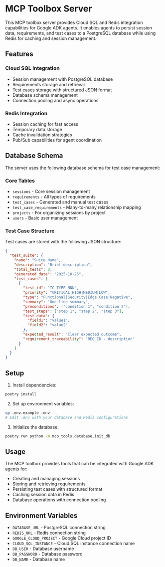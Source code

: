# MCP Toolbox Server

This MCP toolbox server provides Cloud SQL and Redis integration capabilities for Google ADK agents. It enables agents to persist session data, requirements, and test cases to a PostgreSQL database while using Redis for caching and session management.

## Features

### Cloud SQL Integration

- Session management with PostgreSQL database
- Requirements storage and retrieval
- Test cases storage with structured JSON format
- Database schema management
- Connection pooling and async operations

### Redis Integration

- Session caching for fast access
- Temporary data storage
- Cache invalidation strategies
- Pub/Sub capabilities for agent coordination

## Database Schema

The server uses the following database schema for test case management:

### Core Tables

- `sessions` - Core session management
- `requirements` - All types of requirements
- `test_cases` - Generated and manual test cases
- `test_case_requirements` - Many-to-many relationship mapping
- `projects` - For organizing sessions by project
- `users` - Basic user management

### Test Case Structure

Test cases are stored with the following JSON structure:

```json
{
  "test_suite": {
    "name": "Suite Name",
    "description": "Brief description",
    "total_tests": 0,
    "generated_date": "2025-10-26",
    "test_cases": [
      {
        "test_id": "TC_TYPE_NNN",
        "priority": "CRITICAL|HIGH|MEDIUM|LOW",
        "type": "Functional|Security|Edge Case|Negative",
        "summary": "One-line summary",
        "preconditions": ["condition 1", "condition 2"],
        "test_steps": ["step 1", "step 2", "step 3"],
        "test_data": {
          "field1": "value1",
          "field2": "value2"
        },
        "expected_result": "Clear expected outcome",
        "requirement_traceability": "REQ_ID - description"
      }
    ]
  }
}
```

## Setup

1. Install dependencies:

```bash
poetry install
```

2. Set up environment variables:

```bash
cp .env.example .env
# Edit .env with your database and Redis configurations
```

3. Initialize the database:

```bash
poetry run python -m mcp_tools.database.init_db
```

## Usage

The MCP toolbox provides tools that can be integrated with Google ADK agents for:

- Creating and managing sessions
- Storing and retrieving requirements
- Persisting test cases with structured format
- Caching session data in Redis
- Database operations with connection pooling

## Environment Variables

- `DATABASE_URL` - PostgreSQL connection string
- `REDIS_URL` - Redis connection string
- `GOOGLE_CLOUD_PROJECT` - Google Cloud project ID
- `CLOUD_SQL_INSTANCE` - Cloud SQL instance connection name
- `DB_USER` - Database username
- `DB_PASSWORD` - Database password
- `DB_NAME` - Database name
